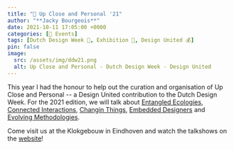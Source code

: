 ```yaml
---
title: "📅 Up Close and Personal '21"
author: "**Jacky Bourgeois**"
date: 2021-10-11 17:05:00 +0000
categories: [📅 Events]
tags: [Dutch Design Week 📅, Exhibition 📅, Design United 💰]
pin: false
image:
  src: /assets/img/ddw21.png
  alt: Up Close and Personal - Dutch Design Week - Design United
---
```




This year I had the honour to help out the curation and organisation of Up Close and Personal -- a Design United contribution to the Dutch Design Week. For the 2021 edition, we will talk about [Entangled Ecologies](https://2021.design-united.nl/day-1-entangled-ecologies/), [Connected Interactions](https://2021.design-united.nl/day-2-connected-interactions/), [Changin Things](https://2021.design-united.nl/day-3-changing-things/), [Embedded Designers](https://2021.design-united.nl/day-4-embedded-designers/) and [Evolving Methodologies](https://2021.design-united.nl/day-5-evolving-methodologies/).

Come visit us at the Klokgebouw in Eindhoven and watch the talkshows on the [website](https://2021.design-united.nl/)!